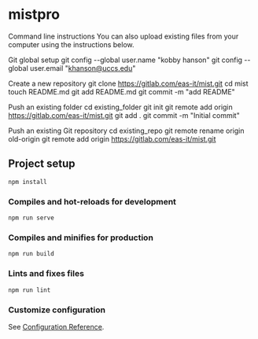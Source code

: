 # mistpro
Command line instructions
You can also upload existing files from your computer using the instructions below.


Git global setup
git config --global user.name "kobby hanson"
git config --global user.email "khanson@uccs.edu"

Create a new repository
git clone https://gitlab.com/eas-it/mist.git
cd mist
touch README.md
git add README.md
git commit -m "add README"

Push an existing folder
cd existing_folder
git init
git remote add origin https://gitlab.com/eas-it/mist.git
git add .
git commit -m "Initial commit"

Push an existing Git repository
cd existing_repo
git remote rename origin old-origin
git remote add origin https://gitlab.com/eas-it/mist.git


## Project setup
```
npm install
```

### Compiles and hot-reloads for development
```
npm run serve
```

### Compiles and minifies for production
```
npm run build
```

### Lints and fixes files
```
npm run lint
```

### Customize configuration
See [Configuration Reference](https://cli.vuejs.org/config/).
